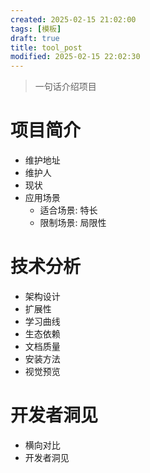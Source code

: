```yaml
---
created: 2025-02-15 21:02:00
tags: [模板]
draft: true
title: tool_post
modified: 2025-02-15 22:02:30
---
```


> 一句话介绍项目
# 项目简介
* 维护地址
* 维护人
* 现状
* 应用场景
	* 适合场景: 特长
	* 限制场景: 局限性
# 技术分析
* 架构设计
* 扩展性
* 学习曲线
* 生态依赖
* 文档质量
* 安装方法
* 视觉预览

# 开发者洞见
* 横向对比
* 开发者洞见